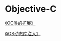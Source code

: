 # Objective-C

[《OC类的扩展》](https://altaireven.github.io/Altair/oc/OC类的扩展)

[《iOS动态库注入》](https://altaireven.github.io/Altair/iOS/iOS动态库注入)
